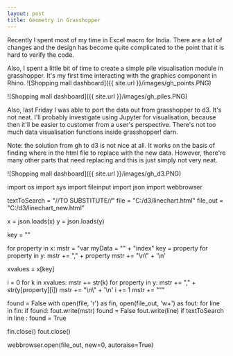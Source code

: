 ```yaml
---
layout: post
title: Geometry in Grasshopper
---
```


Recently I spent most of my time in Excel macro for India. There are a lot of changes and the design has become quite complicated to the point that it is hard to verify the code. 

Also, I spent a little bit of time to create a simple pile visualisation module in grasshopper. It's my first time interacting with the graphics component in Rhino. 
![Shopping mall dashboard]({{ site.url }}/images/gh_points.PNG)


![Shopping mall dashboard]({{ site.url }}/images/gh_piles.PNG)

Also, last Friday I was able to port the data out from grasshopper to d3. It's not neat. I'll probably investigate using Jupyter for visualisation, because then it'll be easier to customer from a user's perspective. There's not too much data visualisation functions inside grasshopper! darn.

Note: the solution from gh to d3 is not nice at all. It works on the basis of finding where in the html file to replace with the new data. However, there're many other parts that need replacing and this is just simply not very neat.

![Shopping mall dashboard]({{ site.url }}/images/gh_d3.PNG)

import os
import sys
import fileinput
import json
import webbrowser

textToSearch = "//TO SUBSTITUTE//"
file = "C:/d3/linechart.html"
file_out = "C:/d3/linechart_new.html"

x = json.loads(x)
y = json.loads(y)

key = ""

for property in x:
    mstr = "var myData = \"" + "index" 
    key = property
for property in y:
    mstr += "," + property
mstr += "\\n\\" + '\n'

xvalues = x[key]

i = 0
for k in xvalues:
    mstr += str(k)
    for property in y:
        mstr += "," + str(y[property][i])
    mstr += "\\n\\" + '\n'
    i += 1
mstr += "\""

found = False
with open(file, 'r') as fin, open(file_out, 'w+') as fout:
    for line in fin:
        if found:
            fout.write(mstr)
            found = False
        fout.write(line)
        if textToSearch in line :
            found = True
    
fin.close()
fout.close()

webbrowser.open(file_out, new=0, autoraise=True)
